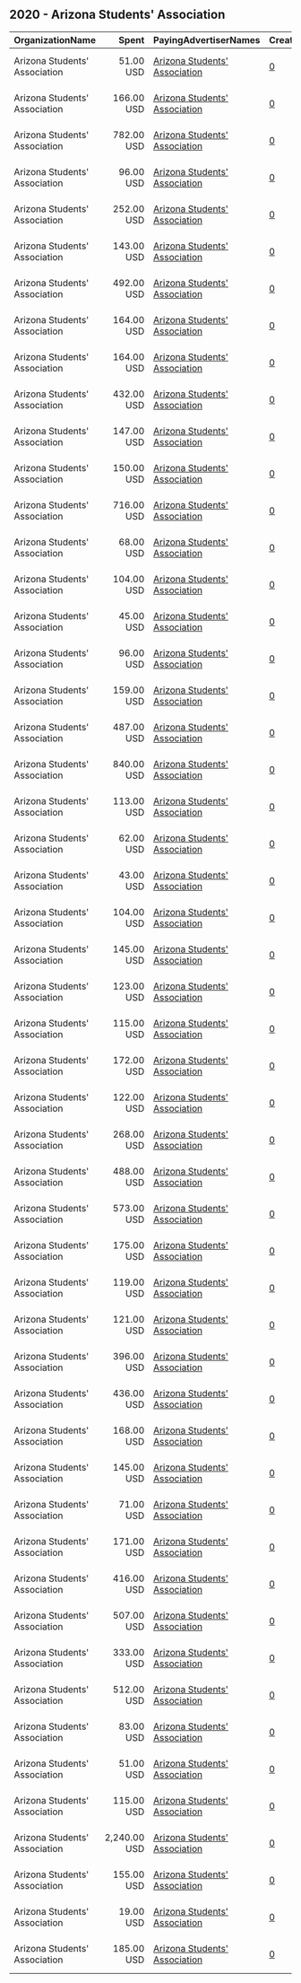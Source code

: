 ## 2020 - Arizona Students' Association 
|OrganizationName|Spent|PayingAdvertiserNames|CreativeUrls|Impressions|Genders|AgeBrackets|CountryCodes|BillingAddresses|CandidateBallotInformation|
|:---|---:|:---|:---|---:|:---|:---|:---|:---|:---|
|Arizona Students' Association|51.00 USD|[Arizona Students' Association](2020/Arizona_Students'_Association.md)|[0](https://www.snap.com/political-ads/asset/709f530a0e5f75738fe95917cfa8c7518067d8eca1c0b7c54fecd12c8dbcbd0a?mediaType=mp4)|20,097||18-24|united states|"4622 East Wilshire Drive ,Phoenix,85008,US"|AZ Students Association|
|Arizona Students' Association|166.00 USD|[Arizona Students' Association](2020/Arizona_Students'_Association.md)|[0](https://www.snap.com/political-ads/asset/3574634b195f0a0012f15d0586c169d0c6ee747baa5763291ffe5b189a661b31?mediaType=mp4)|65,445||18-24|united states|"4622 East Wilshire Drive ,Phoenix,85008,US"|AZ Students Association|
|Arizona Students' Association|782.00 USD|[Arizona Students' Association](2020/Arizona_Students'_Association.md)|[0](https://www.snap.com/political-ads/asset/60deac8cfe7114aef0632f920a994fe2611761de529decac265f6528269cf435?mediaType=png)|340,403||18-22|united states|"4622 East Wilshire Drive ,Phoenix,85008,US"|AZ Students Association|
|Arizona Students' Association|96.00 USD|[Arizona Students' Association](2020/Arizona_Students'_Association.md)|[0](https://www.snap.com/political-ads/asset/131b2329fec79d21318b2382ecfcd68d7843576e8eecfefa1e8e18fec619d968?mediaType=png)|28,793||24-|united states|"4622 East Wilshire Drive ,Phoenix,85008,US"|AZ Students Association|
|Arizona Students' Association|252.00 USD|[Arizona Students' Association](2020/Arizona_Students'_Association.md)|[0](https://www.snap.com/political-ads/asset/d7da154e46ba3b6ebc28643384949dc3168b3fbd899d01ba2ce4990ff30b8c2e?mediaType=png)|63,531||18-26|united states|"4622 East Wilshire Drive ,Phoenix,85008,US"|AZ Students Association|
|Arizona Students' Association|143.00 USD|[Arizona Students' Association](2020/Arizona_Students'_Association.md)|[0](https://www.snap.com/political-ads/asset/2a18fdf2715ae476a0452cfc396aa6518b13e1d3021a84893a3e2c7938f1aed8?mediaType=png)|32,400||18-28|united states|"4622 East Wilshire Drive ,Phoenix,85008,US"|AZ Students Association|
|Arizona Students' Association|492.00 USD|[Arizona Students' Association](2020/Arizona_Students'_Association.md)|[0](https://www.snap.com/political-ads/asset/5f6dfad1382feca545e80da6a8a3b9aad5d1fed53c58cbfef5363fbea2ea3e83?mediaType=png)|101,719||18-26|united states|"4622 East Wilshire Drive ,Phoenix,85008,US"|AZ Students Association|
|Arizona Students' Association|164.00 USD|[Arizona Students' Association](2020/Arizona_Students'_Association.md)|[0](https://www.snap.com/political-ads/asset/e608cb4b3b913f102dda92481144348242a76b45284720872800fce0a33b0ed5?mediaType=png)|37,069||18-28|united states|"4622 East Wilshire Drive ,Phoenix,85008,US"|AZ Students Association|
|Arizona Students' Association|164.00 USD|[Arizona Students' Association](2020/Arizona_Students'_Association.md)|[0](https://www.snap.com/political-ads/asset/334098b021f97b11926c6374f37d2e07621107f116329437e0f65320e14b2144?mediaType=png)|37,059||18-28|united states|"4622 East Wilshire Drive ,Phoenix,85008,US"|AZ Students Association|
|Arizona Students' Association|432.00 USD|[Arizona Students' Association](2020/Arizona_Students'_Association.md)|[0](https://www.snap.com/political-ads/asset/131b2329fec79d21318b2382ecfcd68d7843576e8eecfefa1e8e18fec619d968?mediaType=png)|108,347||18-26|united states|"4622 East Wilshire Drive ,Phoenix,85008,US"|AZ Students Association|
|Arizona Students' Association|147.00 USD|[Arizona Students' Association](2020/Arizona_Students'_Association.md)|[0](https://www.snap.com/political-ads/asset/4ca8d4c85a69b18441a7770c9b6108c7a1ed6117f7d97fa5d92d9cb6e9e001bf?mediaType=png)|33,294||18-28|united states|"4622 East Wilshire Drive ,Phoenix,85008,US"|AZ Students Association|
|Arizona Students' Association|150.00 USD|[Arizona Students' Association](2020/Arizona_Students'_Association.md)|[0](https://www.snap.com/political-ads/asset/ced9aa2412f8185f1210085c0de45b7a377773f30518ebef25fa444c1b9d56d4?mediaType=mp4)|31,680||18-26|united states|"4622 East Wilshire Drive ,Phoenix,85008,US"|AZ Students Association|
|Arizona Students' Association|716.00 USD|[Arizona Students' Association](2020/Arizona_Students'_Association.md)|[0](https://www.snap.com/political-ads/asset/54cd4fe5e5a303b8698a94e6077024cc88aef8b1427d0d26bbed4c0b3ebd1b26?mediaType=png)|311,753||18-22|united states|"4622 East Wilshire Drive ,Phoenix,85008,US"|AZ Students Association|
|Arizona Students' Association|68.00 USD|[Arizona Students' Association](2020/Arizona_Students'_Association.md)|[0](https://www.snap.com/political-ads/asset/ced9aa2412f8185f1210085c0de45b7a377773f30518ebef25fa444c1b9d56d4?mediaType=mp4)|17,264||18-26|united states|"4622 East Wilshire Drive ,Phoenix,85008,US"|AZ Students Association|
|Arizona Students' Association|104.00 USD|[Arizona Students' Association](2020/Arizona_Students'_Association.md)|[0](https://www.snap.com/political-ads/asset/bf949fe521b22f6fa74a93981dfd85fd6da7a69b43a4416593882525ae479113?mediaType=mp4)|39,116||18-26|united states|"4622 East Wilshire Drive ,Phoenix,85008,US"|AZ Students Association|
|Arizona Students' Association|45.00 USD|[Arizona Students' Association](2020/Arizona_Students'_Association.md)|[0](https://www.snap.com/political-ads/asset/43519207eceae24e9c41d60ac93c3a9322c73e24ff29c5fbf79ee67db1ecfa6e?mediaType=mp4)|11,612||18-26|united states|"4622 East Wilshire Drive ,Phoenix,85008,US"|AZ Students Association|
|Arizona Students' Association|96.00 USD|[Arizona Students' Association](2020/Arizona_Students'_Association.md)|[0](https://www.snap.com/political-ads/asset/5f6dfad1382feca545e80da6a8a3b9aad5d1fed53c58cbfef5363fbea2ea3e83?mediaType=png)|21,227||18-24|united states|"4622 East Wilshire Drive ,Phoenix,85008,US"|AZ Students Association|
|Arizona Students' Association|159.00 USD|[Arizona Students' Association](2020/Arizona_Students'_Association.md)|[0](https://www.snap.com/political-ads/asset/fbd06f9e40c4afe72a28225a1696fc2d5c79234b89b0fe76a888aa0342bcb171?mediaType=png)|35,874||18-28|united states|"4622 East Wilshire Drive ,Phoenix,85008,US"|AZ Students Association|
|Arizona Students' Association|487.00 USD|[Arizona Students' Association](2020/Arizona_Students'_Association.md)|[0](https://www.snap.com/political-ads/asset/becc57d475d4ddef1de84e84c47c49adce94929bc0080c561effa7d995df37fb?mediaType=png)|212,875||18-22|united states|"4622 East Wilshire Drive ,Phoenix,85008,US"|AZ Students Association|
|Arizona Students' Association|840.00 USD|[Arizona Students' Association](2020/Arizona_Students'_Association.md)|[0](https://www.snap.com/political-ads/asset/67dc6384705695d7f868494aca18368ba41947f8cc5827cbc657f697b933f8e9?mediaType=png)|174,968||18-26|united states|"4622 East Wilshire Drive ,Phoenix,85008,US"|AZ Students Association|
|Arizona Students' Association|113.00 USD|[Arizona Students' Association](2020/Arizona_Students'_Association.md)|[0](https://www.snap.com/political-ads/asset/d7da154e46ba3b6ebc28643384949dc3168b3fbd899d01ba2ce4990ff30b8c2e?mediaType=png)|27,777||18-24|united states|"4622 East Wilshire Drive ,Phoenix,85008,US"|AZ Students Association|
|Arizona Students' Association|62.00 USD|[Arizona Students' Association](2020/Arizona_Students'_Association.md)|[0](https://www.snap.com/political-ads/asset/43519207eceae24e9c41d60ac93c3a9322c73e24ff29c5fbf79ee67db1ecfa6e?mediaType=mp4)|14,247||18-26|united states|"4622 East Wilshire Drive ,Phoenix,85008,US"|AZ Students Association|
|Arizona Students' Association|43.00 USD|[Arizona Students' Association](2020/Arizona_Students'_Association.md)|[0](https://www.snap.com/political-ads/asset/bf949fe521b22f6fa74a93981dfd85fd6da7a69b43a4416593882525ae479113?mediaType=mp4)|18,409||18-24|united states|"4622 East Wilshire Drive ,Phoenix,85008,US"|AZ Students Association|
|Arizona Students' Association|104.00 USD|[Arizona Students' Association](2020/Arizona_Students'_Association.md)|[0](https://www.snap.com/political-ads/asset/54cc5330b71cc3cb85e7c5c640a1fdd1f2d8e071e5897622623317ab69082615?mediaType=png)|25,157||18-24|united states|"4622 East Wilshire Drive ,Phoenix,85008,US"|AZ Students Association|
|Arizona Students' Association|145.00 USD|[Arizona Students' Association](2020/Arizona_Students'_Association.md)|[0](https://www.snap.com/political-ads/asset/05effc0a4c42e74f9e7bb31276a550fa9032453b07f4155e25cecee0e1542866?mediaType=mp4)|56,510||18-26|united states|"4622 East Wilshire Drive ,Phoenix,85008,US"|AZ Students Association|
|Arizona Students' Association|123.00 USD|[Arizona Students' Association](2020/Arizona_Students'_Association.md)|[0](https://www.snap.com/political-ads/asset/ae81b89fea648bde1a10b0497b00f5e400ff96f0fe6e0be82359799d5d37afa2?mediaType=png)|29,272||18-26|united states|"4622 East Wilshire Drive ,Phoenix,85008,US"|AZ Students Association|
|Arizona Students' Association|115.00 USD|[Arizona Students' Association](2020/Arizona_Students'_Association.md)|[0](https://www.snap.com/political-ads/asset/f1186a9652da6a8cb7da249e42be7499073ba1c5b88f7cab0918641aa5b6f6c1?mediaType=png)|28,244||18-24|united states|"4622 East Wilshire Drive ,Phoenix,85008,US"|AZ Students Association|
|Arizona Students' Association|172.00 USD|[Arizona Students' Association](2020/Arizona_Students'_Association.md)|[0](https://www.snap.com/political-ads/asset/a0f57ab3a9ce9806271f257b42ca92f2885e3d0d1ace634dc80c272230c8f451?mediaType=png)|38,849||18-28|united states|"4622 East Wilshire Drive ,Phoenix,85008,US"|AZ Students Association|
|Arizona Students' Association|122.00 USD|[Arizona Students' Association](2020/Arizona_Students'_Association.md)|[0](https://www.snap.com/political-ads/asset/67dc6384705695d7f868494aca18368ba41947f8cc5827cbc657f697b933f8e9?mediaType=png)|26,598||18-24|united states|"4622 East Wilshire Drive ,Phoenix,85008,US"|AZ Students Association|
|Arizona Students' Association|268.00 USD|[Arizona Students' Association](2020/Arizona_Students'_Association.md)|[0](https://www.snap.com/political-ads/asset/4ec6b9f4ef507b515777e4807c1e255d72fbc0d676aff2d6c042773249335d0b?mediaType=png)|63,157||18-26|united states|"4622 East Wilshire Drive ,Phoenix,85008,US"|AZ Students Association|
|Arizona Students' Association|488.00 USD|[Arizona Students' Association](2020/Arizona_Students'_Association.md)|[0](https://www.snap.com/political-ads/asset/4bedb3efe8a7ecd0901f0d84501b1fc14d611887ec2265fa055bfd362a939532?mediaType=png)|119,043||18-26|united states|"4622 East Wilshire Drive ,Phoenix,85008,US"|AZ Students Association|
|Arizona Students' Association|573.00 USD|[Arizona Students' Association](2020/Arizona_Students'_Association.md)|[0](https://www.snap.com/political-ads/asset/54cc5330b71cc3cb85e7c5c640a1fdd1f2d8e071e5897622623317ab69082615?mediaType=png)|154,292||18-26|united states|"4622 East Wilshire Drive ,Phoenix,85008,US"|AZ Students Association|
|Arizona Students' Association|175.00 USD|[Arizona Students' Association](2020/Arizona_Students'_Association.md)|[0](https://www.snap.com/political-ads/asset/ce2eac3051d476696f4a3cf58c398ba82b3f79f542b20a03d6498155d444a899?mediaType=png)|39,315||18-28|united states|"4622 East Wilshire Drive ,Phoenix,85008,US"|AZ Students Association|
|Arizona Students' Association|119.00 USD|[Arizona Students' Association](2020/Arizona_Students'_Association.md)|[0](https://www.snap.com/political-ads/asset/964afe3852249393fe08578de689e31d08acaf7d37cf74fb684fabe3c00f1b56?mediaType=mp4)|26,143||18-26|united states|"4622 East Wilshire Drive ,Phoenix,85008,US"|AZ Students Association|
|Arizona Students' Association|121.00 USD|[Arizona Students' Association](2020/Arizona_Students'_Association.md)|[0](https://www.snap.com/political-ads/asset/4bedb3efe8a7ecd0901f0d84501b1fc14d611887ec2265fa055bfd362a939532?mediaType=png)|37,766||24-|united states|"4622 East Wilshire Drive ,Phoenix,85008,US"|AZ Students Association|
|Arizona Students' Association|396.00 USD|[Arizona Students' Association](2020/Arizona_Students'_Association.md)|[0](https://www.snap.com/political-ads/asset/1419b72e678095e5693e5c9b2e495543d986b6e6e28f07c23a3abe123fc88633?mediaType=png)|122,416||18-22|united states|"4622 East Wilshire Drive ,Phoenix,85008,US"|AZ Students Association|
|Arizona Students' Association|436.00 USD|[Arizona Students' Association](2020/Arizona_Students'_Association.md)|[0](https://www.snap.com/political-ads/asset/5601e8d82c05a028485fd360caac5bc851136152039ea1d0c97cc577af6894b9?mediaType=png)|134,328||18-22|united states|"4622 East Wilshire Drive ,Phoenix,85008,US"|AZ Students Association|
|Arizona Students' Association|168.00 USD|[Arizona Students' Association](2020/Arizona_Students'_Association.md)|[0](https://www.snap.com/political-ads/asset/1461b926c7d20e2ba95a361bd2cd83db9a755bd190325e408038340a49c9d01c?mediaType=png)|37,939||18-28|united states|"4622 East Wilshire Drive ,Phoenix,85008,US"|AZ Students Association|
|Arizona Students' Association|145.00 USD|[Arizona Students' Association](2020/Arizona_Students'_Association.md)|[0](https://www.snap.com/political-ads/asset/9dc1bf7dafb3b45704dd726b732d2471ba12a0eb75a0c4273d37720844e416e9?mediaType=png)|32,584||18-28|united states|"4622 East Wilshire Drive ,Phoenix,85008,US"|AZ Students Association|
|Arizona Students' Association|71.00 USD|[Arizona Students' Association](2020/Arizona_Students'_Association.md)|[0](https://www.snap.com/political-ads/asset/05effc0a4c42e74f9e7bb31276a550fa9032453b07f4155e25cecee0e1542866?mediaType=mp4)|29,058||18-24|united states|"4622 East Wilshire Drive ,Phoenix,85008,US"|AZ Students Association|
|Arizona Students' Association|171.00 USD|[Arizona Students' Association](2020/Arizona_Students'_Association.md)|[0](https://www.snap.com/political-ads/asset/cba7ef00d58e4c00f0c769350a0f8c0ccd07511bb89b4556d5f0c0f2b34dd496?mediaType=png)|38,562||18-28|united states|"4622 East Wilshire Drive ,Phoenix,85008,US"|AZ Students Association|
|Arizona Students' Association|416.00 USD|[Arizona Students' Association](2020/Arizona_Students'_Association.md)|[0](https://www.snap.com/political-ads/asset/d42150b9c66357d087a6f5f7d6ea5f5a89462c4b68f49608a11390bcf25aee8b?mediaType=png)|128,405||18-22|united states|"4622 East Wilshire Drive ,Phoenix,85008,US"|AZ Students Association|
|Arizona Students' Association|507.00 USD|[Arizona Students' Association](2020/Arizona_Students'_Association.md)|[0](https://www.snap.com/political-ads/asset/f1186a9652da6a8cb7da249e42be7499073ba1c5b88f7cab0918641aa5b6f6c1?mediaType=png)|127,096||18-26|united states|"4622 East Wilshire Drive ,Phoenix,85008,US"|AZ Students Association|
|Arizona Students' Association|333.00 USD|[Arizona Students' Association](2020/Arizona_Students'_Association.md)|[0](https://www.snap.com/political-ads/asset/3574634b195f0a0012f15d0586c169d0c6ee747baa5763291ffe5b189a661b31?mediaType=mp4)|136,050||18-26|united states|"4622 East Wilshire Drive ,Phoenix,85008,US"|AZ Students Association|
|Arizona Students' Association|512.00 USD|[Arizona Students' Association](2020/Arizona_Students'_Association.md)|[0](https://www.snap.com/political-ads/asset/9c2b2b50bb908f112218eaccc883389450c2051d38143ef298ee8a5fc6d1f23e?mediaType=png)|224,110||18-22|united states|"4622 East Wilshire Drive ,Phoenix,85008,US"|AZ Students Association|
|Arizona Students' Association|83.00 USD|[Arizona Students' Association](2020/Arizona_Students'_Association.md)|[0](https://www.snap.com/political-ads/asset/709f530a0e5f75738fe95917cfa8c7518067d8eca1c0b7c54fecd12c8dbcbd0a?mediaType=mp4)|31,722||18-26|united states|"4622 East Wilshire Drive ,Phoenix,85008,US"|AZ Students Association|
|Arizona Students' Association|51.00 USD|[Arizona Students' Association](2020/Arizona_Students'_Association.md)|[0](https://www.snap.com/political-ads/asset/964afe3852249393fe08578de689e31d08acaf7d37cf74fb684fabe3c00f1b56?mediaType=mp4)|13,494||18-26|united states|"4622 East Wilshire Drive ,Phoenix,85008,US"|AZ Students Association|
|Arizona Students' Association|115.00 USD|[Arizona Students' Association](2020/Arizona_Students'_Association.md)|[0](https://www.snap.com/political-ads/asset/4ec6b9f4ef507b515777e4807c1e255d72fbc0d676aff2d6c042773249335d0b?mediaType=png)|37,491||24-|united states|"4622 East Wilshire Drive ,Phoenix,85008,US"|AZ Students Association|
|Arizona Students' Association|2,240.00 USD|[Arizona Students' Association](2020/Arizona_Students'_Association.md)|[0](https://www.snap.com/political-ads/asset/09094a6a7676377e614a481b2a6940bcf7304cfc03fd60a9cf0ecf30dd48193b?mediaType=mp4)|567,871||18-22|united states|"4622 East Wilshire Drive ,Phoenix,85008,US"|AZ Students Association|
|Arizona Students' Association|155.00 USD|[Arizona Students' Association](2020/Arizona_Students'_Association.md)|[0](https://www.snap.com/political-ads/asset/8fd9b1814d30f54dff799c71c79141fb043f6a07ed1c4267b7e5561aaac314b1?mediaType=png)|34,877||18-28|united states|"4622 East Wilshire Drive ,Phoenix,85008,US"|AZ Students Association|
|Arizona Students' Association|19.00 USD|[Arizona Students' Association](2020/Arizona_Students'_Association.md)|[0](https://www.snap.com/political-ads/asset/1cb2282b290629347196a22c6cfaced2e82295bffa679f8a90e32663c62ccc87?mediaType=png)|2,811||18-26|united states|"4622 East Wilshire Drive ,Phoenix,85008,US"|AZ Students Association|
|Arizona Students' Association|185.00 USD|[Arizona Students' Association](2020/Arizona_Students'_Association.md)|[0](https://www.snap.com/political-ads/asset/ed0fa5c20635c024bd47b71b75df8cd2705f54f8cc076ba4475a20a13eda6887?mediaType=png)|41,835||18-28|united states|"4622 East Wilshire Drive ,Phoenix,85008,US"|AZ Students Association|
